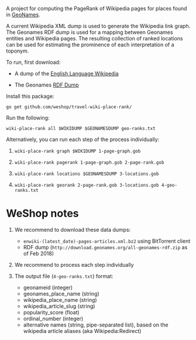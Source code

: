 A project for computing the PageRank of Wikipedia pages for places
found in [GeoNames](http://geonames.org/).

A current Wikipedia XML dump is used to generate the
Wikipedia link graph.  The Geonames RDF dump is used for a mapping
between Geonames entities and Wikipedia pages.  The resulting
collection of ranked locations can be used for estimating the
prominence of each interpretation of a toponym.

To run, first download:

- A dump of the [English Language Wikipedia][1]

- The Geonames [RDF Dump][2]

[1]: http://en.wikipedia.org/wiki/Wikipedia:Database_download#English-language_Wikipedia
[2]: http://www.geonames.org/ontology/documentation.html

Install this package:

```go get github.com/weshop/travel-wiki-place-rank/```

Run the following:

    wiki-place-rank all $WIKIDUMP $GEONAMESDUMP geo-ranks.txt
    
Alternatively, you can run each step of the process individually:

1) `wiki-place-rank graph $WIKIDUMP 1-page-graph.gob`

2) `wiki-place-rank pagerank 1-page-graph.gob 2-page-rank.gob`

3) `wiki-place-rank locations $GEONAMESDUMP 3-locations.gob`

4) `wiki-place-rank georank 2-page-rank.gob 3-locations.gob 4-geo-ranks.txt`


# WeShop notes

1. We recommend to download these data dumps:

    - `enwiki-(latest_date)-pages-articles.xml.bz2` using BitTorrent client
    - RDF dump (`http://download.geonames.org/all-geonames-rdf.zip` as of Feb 2018)
  
1. We recommend to process each step individually

2. The output file (`4-geo-ranks.txt`) format:
    * geonameid (integer)
    * geonames_place_name (string)
    * wikipedia_place_name (string)
    * wikipedia_article_slug (string)
    * popularity_score (float) 
    * ordinal_number (integer)
    * alternative names (string, pipe-separated list), based on the wikipedia article aliases (aka Wikipedia:Redirect)